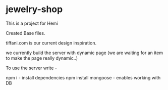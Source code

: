 # jewelry-shop
This is a project for Hemi

Created Base files.

tiffani.com is our current design inspiration.


we currently build the server with dynamic page (we are waiting for an item to make the page really dynamic..)
 

To use the server write - 

npm i - install dependencies
npm install mongoose - enables working with DB